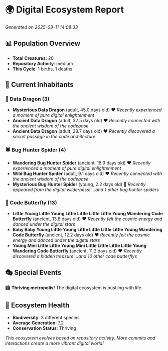 # 🌍 Digital Ecosystem Report
*Generated on 2025-08-11 14:08:33*

## 📊 Population Overview
- **Total Creatures**: 20
- **Repository Activity**: medium
- **This Cycle**: 1 births, 1 deaths

## 👥 Current Inhabitants

### 🐉 Data Dragon (3)
- **Mysterious Data Dragon** (adult, 45.0 days old) ❤️
  *Recently experienced a moment of pure digital enlightenment*
- **Ancient Data Dragon** (adult, 32.5 days old) ❤️
  *Recently connected with the ancient wisdom of the codebase*
- **Ancient Data Dragon** (adult, 28.7 days old) ❤️
  *Recently discovered a secret passage in the code architecture*

### 🕷️ Bug Hunter Spider (4)
- **Wandering Bug Hunter Spider** (ancient, 18.9 days old) ❤️
  *Recently experienced a moment of pure digital enlightenment*
- **Wild Bug Hunter Spider** (adult, 9.1 days old) ❤️
  *Recently connected with the ancient wisdom of the codebase*
- **Mysterious Bug Hunter Spider** (young, 2.2 days old) 💚
  *Recently appeared from the digital wilderness!*
  *...and 1 other bug hunter spiders*

### 🦋 Code Butterfly (13)
- **Little Young Little Young Little Little Little Little Young Wandering Code Butterfly** (ancient, 13.8 days old) ❤️
  *Recently felt the cosmic energy and danced under the digital stars*
- **Baby Baby Young Little Young Little Little Little Little Young Wandering Code Butterfly** (ancient, 12.2 days old) ❤️
  *Recently felt the cosmic energy and danced under the digital stars*
- **Young Mini Little Little Young Mini Little Little Little Little Young Wandering Code Butterfly** (ancient, 11.2 days old) ❤️
  *Recently discovered a hidden treasure*
  *...and 10 other code butterflys*

## 🎭 Special Events

🏙️ **Thriving metropolis!** The digital ecosystem is bustling with life.

## 🔬 Ecosystem Health
- **Biodiversity**: 3 different species
- **Average Generation**: 7.2
- **Conservation Status**: Thriving

*This ecosystem evolves based on repository activity. More commits and interactions create a more vibrant digital world!*